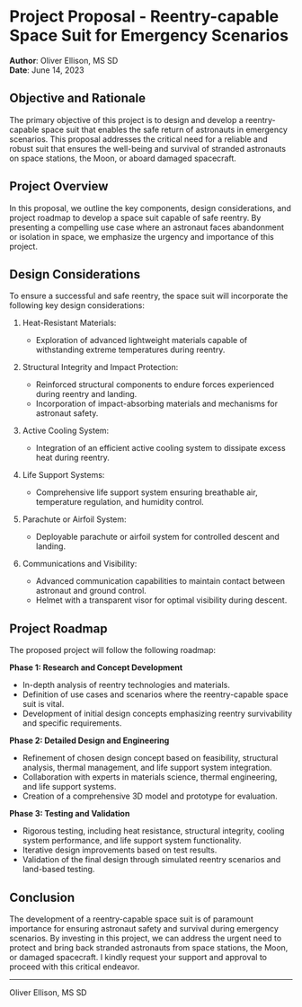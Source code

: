 # Project Proposal - Reentry-capable Space Suit for Emergency Scenarios

**Author**: Oliver Ellison, MS SD  
**Date**: June 14, 2023

## Objective and Rationale
The primary objective of this project is to design and develop a reentry-capable space suit that enables the safe return of astronauts in emergency scenarios. This proposal addresses the critical need for a reliable and robust suit that ensures the well-being and survival of stranded astronauts on space stations, the Moon, or aboard damaged spacecraft.

## Project Overview
In this proposal, we outline the key components, design considerations, and project roadmap to develop a space suit capable of safe reentry. By presenting a compelling use case where an astronaut faces abandonment or isolation in space, we emphasize the urgency and importance of this project.

## Design Considerations
To ensure a successful and safe reentry, the space suit will incorporate the following key design considerations:

1. Heat-Resistant Materials:
   - Exploration of advanced lightweight materials capable of withstanding extreme temperatures during reentry.

2. Structural Integrity and Impact Protection:
   - Reinforced structural components to endure forces experienced during reentry and landing.
   - Incorporation of impact-absorbing materials and mechanisms for astronaut safety.

3. Active Cooling System:
   - Integration of an efficient active cooling system to dissipate excess heat during reentry.

4. Life Support Systems:
   - Comprehensive life support system ensuring breathable air, temperature regulation, and humidity control.

5. Parachute or Airfoil System:
   - Deployable parachute or airfoil system for controlled descent and landing.

6. Communications and Visibility:
   - Advanced communication capabilities to maintain contact between astronaut and ground control.
   - Helmet with a transparent visor for optimal visibility during descent.

## Project Roadmap
The proposed project will follow the following roadmap:

**Phase 1: Research and Concept Development**
- In-depth analysis of reentry technologies and materials.
- Definition of use cases and scenarios where the reentry-capable space suit is vital.
- Development of initial design concepts emphasizing reentry survivability and specific requirements.

**Phase 2: Detailed Design and Engineering**
- Refinement of chosen design concept based on feasibility, structural analysis, thermal management, and life support system integration.
- Collaboration with experts in materials science, thermal engineering, and life support systems.
- Creation of a comprehensive 3D model and prototype for evaluation.

**Phase 3: Testing and Validation**
- Rigorous testing, including heat resistance, structural integrity, cooling system performance, and life support system functionality.
- Iterative design improvements based on test results.
- Validation of the final design through simulated reentry scenarios and land-based testing.

## Conclusion
The development of a reentry-capable space suit is of paramount importance for ensuring astronaut safety and survival during emergency scenarios. By investing in this project, we can address the urgent need to protect and bring back stranded astronauts from space stations, the Moon, or damaged spacecraft. I kindly request your support and approval to proceed with this critical endeavor.

---
Oliver Ellison, MS SD
